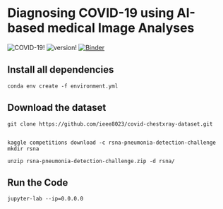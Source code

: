 # Diagnosing COVID-19 using AI-based medical Image Analyses

![COVID-19!](https://www2.deloitte.com/content/dam/insights/us/articles/6677_covid-19/images/6677_banner1.jpg/_jcr_content/renditions/cq5dam.web.1440.660.jpeg)
![version!](https://img.shields.io/badge/covid19--chest--x--ray-1.0.0-blue)
[![Binder](https://mybinder.org/badge_logo.svg)](https://mybinder.org/v2/gh/ramkicse/covid19-chest-x-ray/master)

## Install all dependencies
    conda env create -f environment.yml


## Download the dataset
    git clone https://github.com/ieee8023/covid-chestxray-dataset.git


    kaggle competitions download -c rsna-pneumonia-detection-challenge
    mkdir rsna

    unzip rsna-pneumonia-detection-challenge.zip -d rsna/


## Run the Code

    jupyter-lab --ip=0.0.0.0
